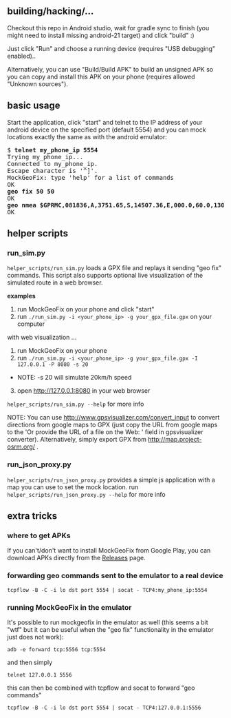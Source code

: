 building/hacking/...
--------------------

Checkout this repo in Android studio, wait for gradle sync to finish
(you might need to install missing android-21 target) and click "build" :)

Just click "Run" and choose a running device (requires "USB debugging" enabled)..  

Alternatively, you can use "Build/Build APK" to build an unsigned APK so you can copy and 
install this APK on your phone (requires allowed "Unknown sources").

basic usage
-----------

Start the application, click "start" and telnet to the IP address of your android device on the specified port (default 5554) and you can mock locations exactly the same as with the android emulator:

<pre>
$ <b>telnet my_phone_ip 5554</b>
Trying my_phone_ip...
Connected to my_phone_ip.
Escape character is '^]'.
MockGeoFix: type 'help' for a list of commands
OK
<b>geo fix 50 50</b>
OK
<b>geo nmea $GPRMC,081836,A,3751.65,S,14507.36,E,000.0,60.0,130998,011.3,E*51</b>
OK
</pre>


helper scripts
-------------------

### run_sim.py

`helper_scripts/run_sim.py` loads a GPX file and replays it sending "geo fix" commands. 
This script also supports optional live visualization of the simulated route in a web browser.

**examples**

1. run MockGeoFix on your phone and click "start"
2. run `./run_sim.py -i <your_phone_ip> -g your_gpx_file.gpx` on your computer

with web visualization ...

1. run MockGeoFix on your phone
2. run `./run_sim.py -i <your_phone_ip> -g your_gpx_file.gpx -I 127.0.0.1 -P 8080 -s 20`
  - NOTE: -s 20 will simulate 20km/h speed
3. open http://127.0.0.1:8080 in your web browser

`helper_scripts/run_sim.py --help` for more info

NOTE: You can use http://www.gpsvisualizer.com/convert_input to convert directions from google
maps to GPX (just copy the URL from google maps to the 'Or provide the URL of a file on the Web: '
field in gpsvisualizer converter). Alternatively, simply export GPX from http://map.project-osrm.org/ .

### run_json_proxy.py
`helper_scripts/run_json_proxy.py` provides a simple js application with a map you can use to set the mock location. run `helper_scripts/run_json_proxy.py --help` for more info

extra tricks
-------------

### where to get APKs

If you can't/don't want to install MockGeoFix from Google Play, you can download APKs directly from the [Releases](https://github.com/luv/mockgeofix/releases) page.

### forwarding geo commands sent to the emulator to a real device

`tcpflow -B -C -i lo dst port 5554 | socat - TCP4:my_phone_ip:5554`

### running MockGeoFix in the emulator

It's possible to run mockgeofix in the emulator as well (this seems a bit "wtf" but it can be useful when the "geo fix" functionality in the emulator just does not work):

`adb -e forward tcp:5556 tcp:5554`

and then simply

`telnet 127.0.0.1 5556`

this can then be combined with tcpflow and socat to forward "geo commands"

`tcpflow -B -C -i lo dst port 5554 | socat - TCP4:127.0.0.1:5556`



